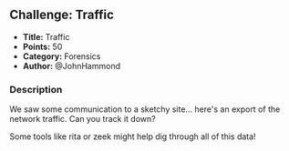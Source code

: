 ## Challenge: Traffic

- **Title:** Traffic
- **Points:** 50
- **Category:** Forensics
- **Author:** @JohnHammond

### Description

We saw some communication to a sketchy site... here's an export of the network traffic. Can you track it down?

Some tools like rita or zeek might help dig through all of this data!